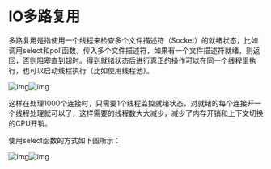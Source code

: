 # IO多路复用



多路复用是指使用一个线程来检查多个文件描述符（Socket）的就绪状态，比如调用select和poll函数，传入多个文件描述符，如果有一个文件描述符就绪，则返回，否则阻塞直到超时。得到就绪状态后进行真正的操作可以在同一个线程里执行，也可以启动线程执行（比如使用线程池）。

![img](https://pic3.zhimg.com/50/9155e2307879cd7ce515e7a997b9d532_hd.jpg)![img](https://pic3.zhimg.com/80/9155e2307879cd7ce515e7a997b9d532_1440w.jpg)



这样在处理1000个连接时，只需要1个线程监控就绪状态，对就绪的每个连接开一个线程处理就可以了，这样需要的线程数大大减少，减少了内存开销和上下文切换的CPU开销。

使用select函数的方式如下图所示：

![img](https://pic4.zhimg.com/50/bf52854bd1dc678de998b77aebaa2311_hd.jpg)![img](https://pic4.zhimg.com/80/bf52854bd1dc678de998b77aebaa2311_1440w.jpg)